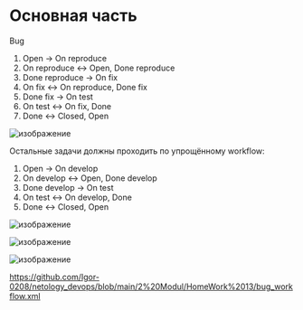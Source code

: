 Основная часть 
=====

Bug

   1. Open -> On reproduce
   2. On reproduce <-> Open, Done reproduce
   3. Done reproduce -> On fix
   4. On fix <-> On reproduce, Done fix
   5. Done fix -> On test
   6. On test <-> On fix, Done
   7. Done <-> Closed, Open

![изображение](https://user-images.githubusercontent.com/60341565/167081337-d9c78825-6144-4fa1-bd93-e45ebc0e8c43.png)

Остальные задачи должны проходить по упрощённому workflow:

   1. Open -> On develop
   2. On develop <-> Open, Done develop
   3. Done develop -> On test
   4. On test <-> On develop, Done
   5. Done <-> Closed, Open

![изображение](https://user-images.githubusercontent.com/60341565/167100016-0371ce35-c53e-4602-96fb-ca71511a9e27.png)

![изображение](https://user-images.githubusercontent.com/60341565/167108848-45812df4-bc44-4a37-9cf4-1e4b01f088ea.png)

![изображение](https://user-images.githubusercontent.com/60341565/167108947-6b342188-9465-4b94-b52f-14e1ba451650.png)



https://github.com/Igor-0208/netology_devops/blob/main/2%20Modul/HomeWork%2013/bug_workflow.xml
